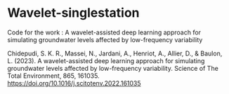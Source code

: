 # Wavelet-singlestation
Code for the work : A wavelet-assisted deep learning approach for simulating groundwater levels affected by low-frequency variability

Chidepudi, S. K. R., Massei, N., Jardani, A., Henriot, A., Allier, D., & Baulon, L. (2023). A wavelet-assisted deep learning approach for simulating groundwater levels affected by low-frequency variability. Science of The Total Environment, 865, 161035. https://doi.org/10.1016/j.scitotenv.2022.161035
